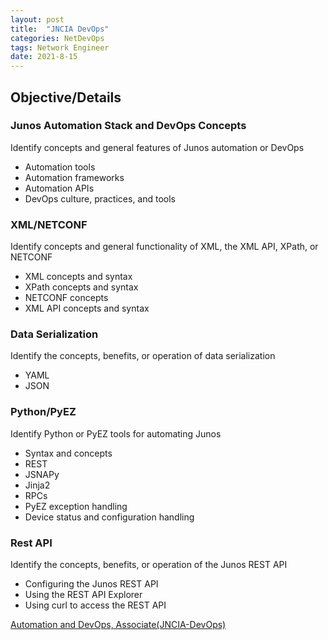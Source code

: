 ```yaml
---
layout: post
title:  "JNCIA DevOps"
categories: NetDevOps
tags: Network Engineer
date: 2021-8-15
---
```


## Objective/Details

### Junos Automation Stack and DevOps Concepts

Identify concepts and general features of Junos automation or DevOps

- Automation tools
- Automation frameworks
- Automation APIs
- DevOps culture, practices, and tools

### XML/NETCONF

Identify concepts and general functionality of XML, the XML API, XPath, or NETCONF

- XML concepts and syntax
- XPath concepts and syntax
- NETCONF concepts
- XML API concepts and syntax

### Data Serialization

Identify the concepts, benefits, or operation of data serialization

- YAML
- JSON

### Python/PyEZ

Identify Python or PyEZ tools for automating Junos

- Syntax and concepts
- REST
- JSNAPy
- Jinja2
- RPCs
- PyEZ exception handling
- Device status and configuration handling

### Rest API

Identify the concepts, benefits, or operation of the Junos REST API

- Configuring the Junos REST API
- Using the REST API Explorer
- Using curl to access the REST API

[Automation and DevOps, Associate(JNCIA-DevOps)](https://www.juniper.net/us/en/training/certification/tracks/devops/jncia-devops.html)